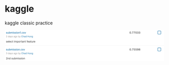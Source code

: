 # kaggle
kaggle classic practice

![score](https://github.com/oceanchad/kaggle/blob/master/Screen%20Shot%202020-04-06%20at%203.17.40%20PM.png
)

